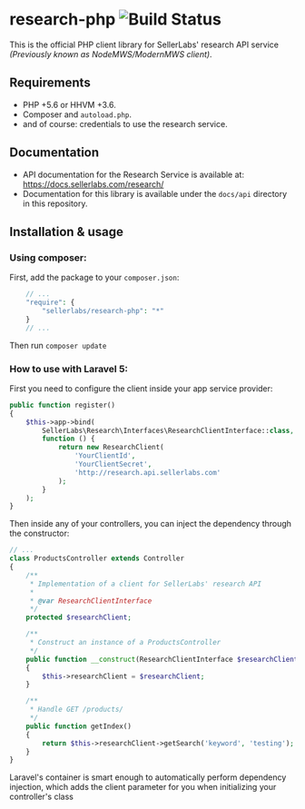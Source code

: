 # research-php ![Build Status](https://travis-ci.org/sellerlabs/research-php.svg?branch=master)

This is the official PHP client library for SellerLabs' research API service
_(Previously known as NodeMWS/ModernMWS client)_.

## Requirements

- PHP +5.6 or HHVM +3.6.
- Composer and `autoload.php`.
- and of course: credentials to use the research service.

## Documentation

- API documentation for the Research Service is available at:
https://docs.sellerlabs.com/research/
- Documentation for this library is available under the `docs/api` directory in
this repository.

## Installation & usage

### Using composer:

First, add the package to your `composer.json`:

```php
    // ...
    "require": {
        "sellerlabs/research-php": "*"
    }
    // ...
```

Then run `composer update`

### How to use with Laravel 5:

First you need to configure the client inside your app service provider:

```php
public function register()
{
    $this->app->bind(
        SellerLabs\Research\Interfaces\ResearchClientInterface::class,
        function () {
            return new ResearchClient(
                'YourClientId',
                'YourClientSecret',
                'http://research.api.sellerlabs.com'
            );
        }
    );
}
```

Then inside any of your controllers, you can inject the dependency through the
constructor:

```php
// ...
class ProductsController extends Controller
{
    /**
     * Implementation of a client for SellerLabs' research API
     *
     * @var ResearchClientInterface
     */
    protected $researchClient;

    /**
     * Construct an instance of a ProductsController
     */
    public function __construct(ResearchClientInterface $researchClient)
    {
        $this->researchClient = $researchClient;
    }

    /**
     * Handle GET /products/
     */
    public function getIndex()
    {
        return $this->researchClient->getSearch('keyword', 'testing');
    }
}
```

Laravel's container is smart enough to automatically perform dependency
injection, which adds the client parameter for you when initializing your
controller's class
